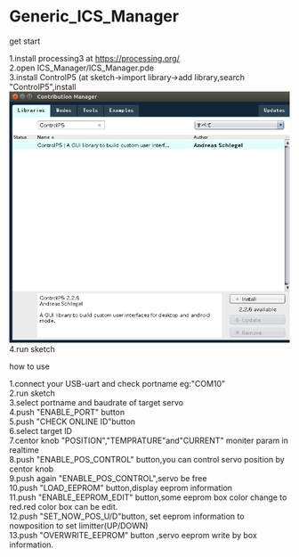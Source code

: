# Generic_ICS_Manager
get start  
  
1.install processing3 at https://processing.org/  
2.open ICS_Manager/ICS_Manager.pde  
3.install ControlP5 (at sketch->import library->add library,search  "ControlP5",install  
![screenshot](https://github.com/HentaiSamurai/Generic_ICS_Manager/blob/images/installCP5.png)  
4.run sketch  

how to use  

1.connect your USB-uart and check portname eg:"COM10"  
2.run sketch  
3.select portname and baudrate of target servo  
4.push "ENABLE_PORT" button  
5.push "CHECK ONLINE ID"button  
6.select target ID  
7.centor knob "POSITION","TEMPRATURE"and"CURRENT" moniter param in realtime  
8.push "ENABLE_POS_CONTROL" button,you can control servo position by centor knob  
9.push again "ENABLE_POS_CONTROL",servo be free  
10.push "LOAD_EEPROM" button,display eeprom information  
11.push "ENABLE_EEPROM_EDIT" button,some eeprom box color change to red.red color box can be edit.  
12.push "SET_NOW_POS_U/D"button, set eeprom information to nowposition to set limitter(UP/DOWN)  
13.push "OVERWRITE_EEPROM" button ,servo eeprom write by box information.  
